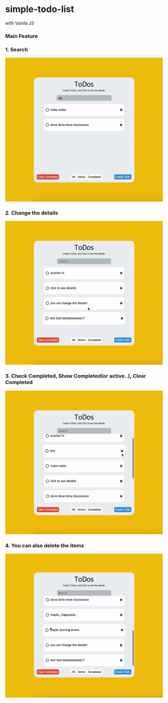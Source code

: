 # simple-todo-list
with Vanila JS

### Main Feature

### 1. Search

![](readMeFile/search.gif)

### 2. Change the details 

![](readMeFile/change.gif)

### 3. Check Completed, Show Completed(or active..), Clear Completed

![](readMeFile/completed.gif)

### 4. You can also delete the items

![](readMeFile/delete.gif)

